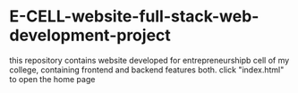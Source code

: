 # E-CELL-website-full-stack-web-development-project
this repository contains website developed for entrepreneurshipb cell of my college, containing frontend and backend features both. click "index.html" to open the home page
